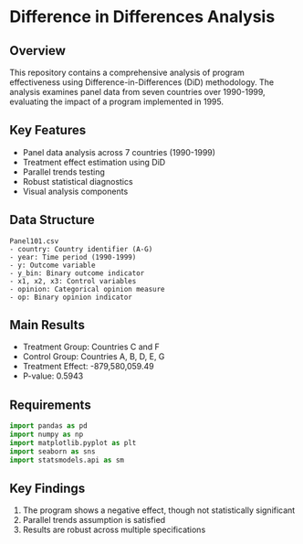 # Difference in Differences Analysis

## Overview
This repository contains a comprehensive analysis of program effectiveness using Difference-in-Differences (DiD) methodology. The analysis examines panel data from seven countries over 1990-1999, evaluating the impact of a program implemented in 1995.

## Key Features
- Panel data analysis across 7 countries (1990-1999)
- Treatment effect estimation using DiD
- Parallel trends testing
- Robust statistical diagnostics
- Visual analysis components

## Data Structure
```
Panel101.csv
- country: Country identifier (A-G)
- year: Time period (1990-1999)
- y: Outcome variable
- y_bin: Binary outcome indicator
- x1, x2, x3: Control variables
- opinion: Categorical opinion measure
- op: Binary opinion indicator
```

## Main Results
- Treatment Group: Countries C and F
- Control Group: Countries A, B, D, E, G
- Treatment Effect: -879,580,059.49
- P-value: 0.5943

## Requirements
```python
import pandas as pd
import numpy as np
import matplotlib.pyplot as plt
import seaborn as sns
import statsmodels.api as sm
```

## Key Findings
1. The program shows a negative effect, though not statistically significant
2. Parallel trends assumption is satisfied
3. Results are robust across multiple specifications

